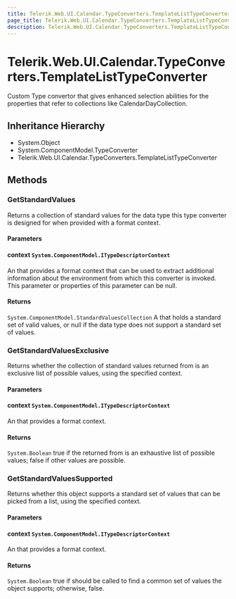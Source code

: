 ```yaml
---
title: Telerik.Web.UI.Calendar.TypeConverters.TemplateListTypeConverter
page_title: Telerik.Web.UI.Calendar.TypeConverters.TemplateListTypeConverter
description: Telerik.Web.UI.Calendar.TypeConverters.TemplateListTypeConverter
---
```


# Telerik.Web.UI.Calendar.TypeConverters.TemplateListTypeConverter

Custom Type convertor that gives enhanced selection abilities for the properties that
            refer to collections like CalendarDayCollection.

## Inheritance Hierarchy

* System.Object
* System.ComponentModel.TypeConverter
* Telerik.Web.UI.Calendar.TypeConverters.TemplateListTypeConverter

## Methods

###  GetStandardValues

Returns a collection of standard values for the data type this type
            converter is designed for when provided with a format context.

#### Parameters

#### context `System.ComponentModel.ITypeDescriptorContext`

An 
            that provides a format context that can be used to extract additional information
            about the environment from which this converter is invoked. This parameter or
            properties of this parameter can be null.

#### Returns

`System.ComponentModel.StandardValuesCollection` A 
            that holds a standard set of valid values, or null if the data type does not
            support a standard set of values.

###  GetStandardValuesExclusive

Returns whether the collection of standard values returned from 
            is an exclusive list of possible values, using the specified context.

#### Parameters

#### context `System.ComponentModel.ITypeDescriptorContext`

An 
            that provides a format context.

#### Returns

`System.Boolean` true if the 
            returned from 
            is an exhaustive list of possible values; false if other values are possible.

###  GetStandardValuesSupported

Returns whether this object supports a standard set of values that can
            be picked from a list, using the specified context.

#### Parameters

#### context `System.ComponentModel.ITypeDescriptorContext`

An 
            that provides a format context.

#### Returns

`System.Boolean` true if 
            should be called to find a common set of values the object supports; otherwise,
            false.

